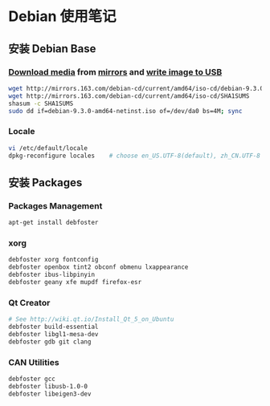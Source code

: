 # Debian 使用笔记

## 安装 Debian Base

### [Download media](https://www.debian.org/distrib/netinst) from [mirrors](https://www.debian.org/CD/http-ftp/#mirrors) and [write image to USB](https://www.debian.org/CD/faq/#write-usb)
```bash
wget http://mirrors.163.com/debian-cd/current/amd64/iso-cd/debian-9.3.0-amd64-netinst.iso
wget http://mirrors.163.com/debian-cd/current/amd64/iso-cd/SHA1SUMS
shasum -c SHA1SUMS
sudo dd if=debian-9.3.0-amd64-netinst.iso of=/dev/da0 bs=4M; sync
```

### Locale
```bash
vi /etc/default/locale
dpkg-reconfigure locales    # choose en_US.UTF-8(default), zh_CN.UTF-8
```

## 安装 Packages
### Packages Management
```bash
apt-get install debfoster
```

### xorg
```bash
debfoster xorg fontconfig
debfoster openbox tint2 obconf obmenu lxappearance
debfoster ibus-libpinyin
debfoster geany xfe mupdf firefox-esr
```

### Qt Creator
```bash
# See http://wiki.qt.io/Install_Qt_5_on_Ubuntu
debfoster build-essential
debfoster libgl1-mesa-dev
debfoster gdb git clang
```

### CAN Utilities
```bash
debfoster gcc
debfoster libusb-1.0-0
debfoster libeigen3-dev
```
